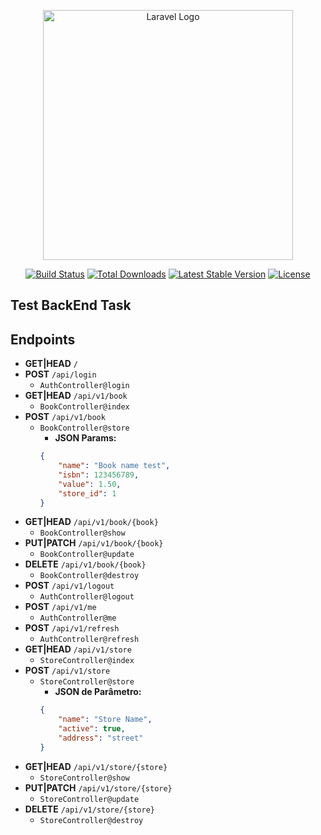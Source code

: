 <p align="center"><a href="https://laravel.com" target="_blank"><img src="https://raw.githubusercontent.com/laravel/art/master/logo-lockup/5%20SVG/2%20CMYK/1%20Full%20Color/laravel-logolockup-cmyk-red.svg" width="400" alt="Laravel Logo"></a></p>

<p align="center">
<a href="https://github.com/laravel/framework/actions"><img src="https://github.com/laravel/framework/workflows/tests/badge.svg" alt="Build Status"></a>
<a href="https://packagist.org/packages/laravel/framework"><img src="https://img.shields.io/packagist/dt/laravel/framework" alt="Total Downloads"></a>
<a href="https://packagist.org/packages/laravel/framework"><img src="https://img.shields.io/packagist/v/laravel/framework" alt="Latest Stable Version"></a>
<a href="https://packagist.org/packages/laravel/framework"><img src="https://img.shields.io/packagist/l/laravel/framework" alt="License"></a>
</p>

## Test BackEnd Task

## Endpoints

- **GET|HEAD** `/`
- **POST** `/api/login`
  - `AuthController@login`
- **GET|HEAD** `/api/v1/book`
  - `BookController@index`
- **POST** `/api/v1/book`
  - `BookController@store`
    - **JSON Params:**
    ```json
    {
        "name": "Book name test",
        "isbn": 123456789,
        "value": 1.50,
        "store_id": 1
    }
    ```
- **GET|HEAD** `/api/v1/book/{book}`
  - `BookController@show`
- **PUT|PATCH** `/api/v1/book/{book}`
  - `BookController@update`
- **DELETE** `/api/v1/book/{book}`
  - `BookController@destroy`
- **POST** `/api/v1/logout`
  - `AuthController@logout`
- **POST** `/api/v1/me`
  - `AuthController@me`
- **POST** `/api/v1/refresh`
  - `AuthController@refresh`
- **GET|HEAD** `/api/v1/store`
  - `StoreController@index`
- **POST** `/api/v1/store`
  - `StoreController@store`
    - **JSON de Parâmetro:**
    ```json
    {
        "name": "Store Name",
        "active": true,
        "address": "street"
    }
    ```
- **GET|HEAD** `/api/v1/store/{store}`
  - `StoreController@show`
- **PUT|PATCH** `/api/v1/store/{store}`
  - `StoreController@update`
- **DELETE** `/api/v1/store/{store}`
  - `StoreController@destroy`
